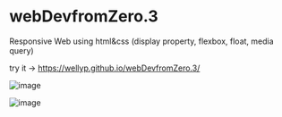 # webDevfromZero.3
Responsive Web using html&amp;css (display property, flexbox, float, media query)

try it -> https://wellyp.github.io/webDevfromZero.3/

![image](https://github.com/Wellyp/webDevfromZero.3/assets/26911908/54d2b1e0-5625-4e01-9982-59b7f152cda7)

![image](https://github.com/Wellyp/webDevfromZero.3/assets/26911908/7ee87412-53c7-4768-848e-4fc5814e3f53)
